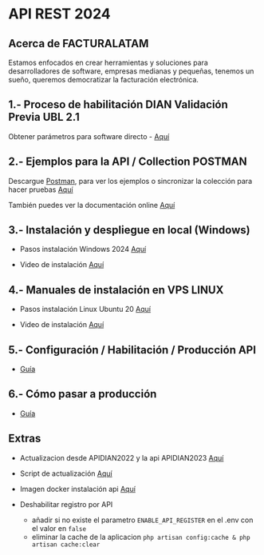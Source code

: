 # **API REST 2024**

## Acerca de FACTURALATAM

Estamos enfocados en crear herramientas y soluciones para desarrolladores de software, empresas medianas y pequeñas, tenemos un sueño, queremos democratizar la facturación electrónica.


## 1.- Proceso de habilitación DIAN Validación Previa UBL 2.1

Obtener parámetros para software directo - [Aquí](https://www.youtube.com/watch?v=csTmbd1Ere8)


## 2.- Ejemplos para la API / Collection POSTMAN

 Descargue [Postman](https://www.postman.com/downloads/), para ver los ejemplos o sincronizar la colección para hacer pruebas [Aquí](https://documenter.getpostman.com/view/1431398/2sAY4uCido "Click")

También puedes ver la documentación online [Aquí](https://documenter.getpostman.com/view/1431398/2sAY4uCido "Click")

## 3.- Instalación y despliegue en local (Windows)
* Pasos instalación Windows 2024 [Aquí](https://gitlab.buho.la/facturalatam/co-apidian2024/-/blob/master/Comandos%20Instalacion%20API%202024%20Windows.txt?ref_type=heads)


* Video de instalación [Aquí](https://www.youtube.com/watch?v=9Ds2DR3QLGY)


## 4.- Manuales de instalación en VPS LINUX

* Pasos instalación Linux Ubuntu 20 [Aquí](https://gitlab.buho.la/facturalatam/co-apidian2024/-/blob/master/Comandos%20Instalacion%20API%202024%20Linux%20Ubuntu%2020.txt?ref_type=heads)

* Video de instalación [Aquí](https://www.youtube.com/watch?v=rEgrHADjsCY)


## 5.- Configuración / Habilitación / Producción API
* [Guía](https://www.youtube.com/watch?v=TSF2nHN4W1I)


## 6.- Cómo pasar a producción
* [Guía](https://www.youtube.com/watch?v=gBtd4XqwWtg)


## Extras
* Actualizacion desde APIDIAN2022 y la api APIDIAN2023 [Aquí](https://www.youtube.com/watch?v=6lwLKQCYvNY)

* Script de actualización
[Aquí](https://gitlab.buho.la/facturalatam/co-apidian2024/-/blob/master/Proceso%20de%20actualizacion%20APIDIAN.txt?ref_type=heads)

* Imagen docker instalación api
[Aquí](https://gitlab.buho.la/facturalatam/co-apidian2024/-/blob/master/api_docker.zip?ref_type=heads)

* Deshabilitar registro por API
  * añadir si no existe el parametro `ENABLE_API_REGISTER` en el .env con el valor en `false`
  * eliminar la cache de la aplicacion `php artisan config:cache & php artisan cache:clear`